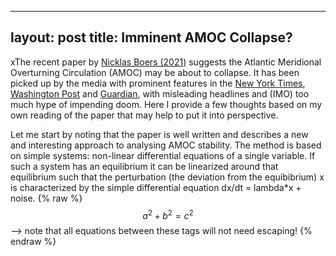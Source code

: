 <script type="text/x-mathjax-config">
    MathJax.Hub.Config({
      tex2jax: {
        skipTags: ['script', 'noscript', 'style', 'textarea', 'pre'],
        inlineMath: [['$','$']]
      }
    });
  </script>
  <script src="https://cdn.mathjax.org/mathjax/latest/MathJax.js?config=TeX-AMS-MML_HTMLorMML" type="text/javascript"></script>
---
layout: post
title: Imminent AMOC Collapse?
---
xThe recent paper by [Nicklas Boers (2021)](https://www.nature.com/articles/s41558-021-01097-4) suggests the Atlantic Meridional Overturning Circulation (AMOC) may be about to collapse. It has been picked up by the media with prominent features in the [New York Times](https://www.nytimes.com/2021/08/05/us/gulf-stream-collapse.html), [Washington Post](https://www.washingtonpost.com/climate-environment/2021/08/05/change-ocean-collapse-atlantic-meridional/) and [Guardian](https://www.theguardian.com/environment/2021/aug/05/climate-crisis-scientists-spot-warning-signs-of-gulf-stream-collapse), with misleading headlines and (IMO) too much hype of impending doom. Here I provide a few thoughts based on my own reading of the paper that may help to put it into perspective.

Let me start by noting that the paper is well written and describes a new and interesting approach to analysing AMOC stability. The method is based on simple systems: non-linear differential equations of a single variable. If such a system has an equilibrium it can be linearized around that equilibrium such that the perturbation (the deviation from the equibibrium) x is characterized by the simple differential equation dx/dt = lambda*x + noise.
 {% raw %}
  $$a^2 + b^2 = c^2$$ --> note that all equations between these tags will not need escaping! 
 {% endraw %}
 
